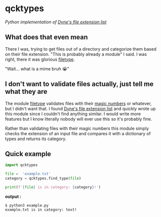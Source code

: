# qcktypes
*Python implementation of [Dyne's file extension list](https://github.com/dyne/file-extension-list)*
## What does that even mean
There I was, trying to get files out of a directory and categorize them based on their file extension. "This is probably already a module" I said. I was right, there it was glorious [filetype](https://pypi.org/project/filetype/).

"Wait... what is a mime bruh 😭"

## I don't want to validate files actually, just tell me what they are
The module [filetype](https://pypi.org/project/filetype/) validates files with their [magic numbers](https://en.wikipedia.org/wiki/Magic_number_(programming)) or whatever, but I didn't want that. I found [Dyne's file extension list](https://github.com/dyne/file-extension-list) and quickly wrote up this module since I couldn't find anything similar. I would write more features but I know literally nobody will ever use this so it's probably fine. 

Rather than validating files with their magic numbers this module simply checks the extension of an input file and compares it with a dictionary of types and returns its category.

## Quick example
```python
import qcktypes

file =  'example.txt'
category = qcktypes.find_type(file)

print(f'{file} is in category: {category}!')
```
**output :**
```
$ python3 example.py
example.txt is in category: text!
```

